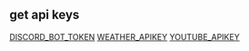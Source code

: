 get api keys
-----------
[DISCORD_BOT_TOKEN](https://discordapp.com/developers/applications/me/)
[WEATHER_APIKEY](https://www.apixu.com)
[YOUTUBE_APIKEY](https://console.developers.google.com/apis/api/youtube.googleapis.com/overview)
